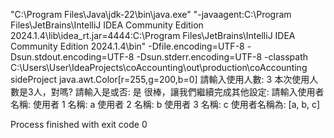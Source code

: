 "C:\Program Files\Java\jdk-22\bin\java.exe" "-javaagent:C:\Program Files\JetBrains\IntelliJ IDEA Community Edition 2024.1.4\lib\idea_rt.jar=4444:C:\Program Files\JetBrains\IntelliJ IDEA Community Edition 2024.1.4\bin" -Dfile.encoding=UTF-8 -Dsun.stdout.encoding=UTF-8 -Dsun.stderr.encoding=UTF-8 -classpath C:\Users\User\IdeaProjects\coAccounting\out\production\coAccounting sideProject
java.awt.Color[r=255,g=200,b=0]
請輸入使用人數: 3
本次使用人數是3人，對嗎?
請輸入是或否: 是
很棒，讓我們繼續完成其他設定: 
請輸入使用者名稱:
使用者 1 名稱: a
使用者 2 名稱: b
使用者 3 名稱: c
使用者名稱為: [a, b, c]

Process finished with exit code 0
